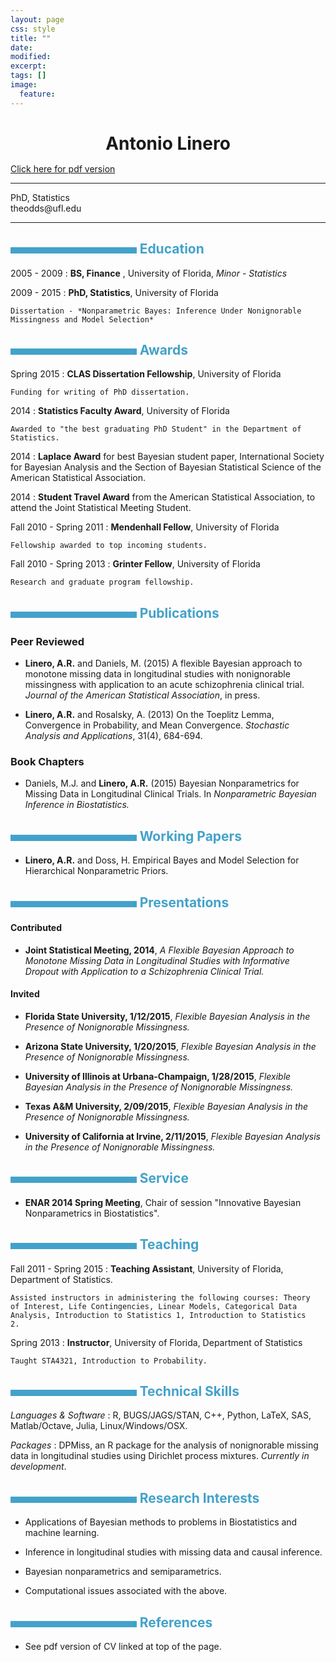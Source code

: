 ```yaml
---
layout: page
css: style
title: ""
date: 
modified:
excerpt:
tags: []
image:
  feature:
---
```

<style media="screen" type="text/css">

h1 {
    <!-- font-size: 55px; -->
    color: #757575;
    text-align:center;
    margin-bottom:15px;
}

/* Titles of categories */
h2 {
/* color: #397249; */
color: #43a2ca;
}
/* There is a bar just before each category */
h2:before {
content: "";
display: inline-block;
margin-right:1%;
width: 40%;
height: 10px;
/* background-color: #9CB770; */
background-color: #43a2ca;
}
/* h2:hover { */
/*     background-color: #397249; */
/*     color: #FFFFFF; */
/*     text-shadow: 1px 1px 1px #333; */
/* } */

hr {
    color: #A6A6A6;
}

<!-- blockquote { -->
<!--     text-align: center; -->
<!-- 	border: none; -->
<!-- 	padding: inherit; -->
<!-- } -->

</style>

<!-- [//]: # (pandoc --standalone -c resume-master/stylepdf.css --from markdown --to html -o CV.html CV.rmd) -->
<!-- [//]: # (pandoc --standalone --from markdown --to latex -o CV.tex CV.rmd) -->
<!-- [//]: # (http://blog.chmd.fr/editing-a-cv-in-markdown-with-pandoc.html) -->
<!-- [//]: # (wkhtmltopdf) -->

# Antonio Linero

<div class="cv-subtitle"> <a href="/cv/ModernCV.pdf"> Click here for pdf version</a> </div>

 <!-- [Click here for pdf version](/cv/ModernCV.pdf) -->

----

<div class="cv-subtitle">PhD, Statistics</div>
<div class="cv-subtitle">theodds@ufl.edu</div>

----

## Education

2005 - 2009
:   **BS, Finance** ,
    University of Florida,
    *Minor - Statistics*

2009 - 2015
:   **PhD, Statistics**, 
    University of Florida

	Dissertation - *Nonparametric Bayes: Inference Under Nonignorable
    Missingness and Model Selection*

## Awards

Spring 2015
:   **CLAS Dissertation Fellowship**, University of Florida

	Funding for writing of PhD dissertation. 

2014
:   **Statistics Faculty Award**, University of Florida

    Awarded to "the best graduating PhD Student" in the Department of
    Statistics.

2014
:   **Laplace Award** for best Bayesian student paper, International
    Society for Bayesian Analysis and the Section of Bayesian
    Statistical Science of the American Statistical Association. <!--
    , for *A Flexible Bayesian Approach to -->
    <!-- Monotone Missing Data in Longitudinal Studies with Informative -->
    <!-- Dropout* -->


2014 
:   **Student Travel Award** from the American Statistical Association, 
    to attend the Joint Statistical Meeting Student.<!--  *A Flexible Bayesian -->
    <!-- Approach to Monotone Missing Data in Longitudinal Studies with -->
    <!-- Informative Dropout* -->

Fall 2010 - Spring 2011
:   **Mendenhall Fellow**, University of Florida

	Fellowship awarded to top incoming students.

Fall 2010 - Spring 2013
:   **Grinter Fellow**, University of Florida

	Research and graduate program fellowship.


## Publications

### Peer Reviewed

<div class="hangingindent"> </div>

- **Linero, A.R.** and Daniels, M. (2015) A flexible Bayesian approach
  to monotone missing data in longitudinal studies with nonignorable
  missingness with application to an acute schizophrenia clinical
  trial. <em>Journal of the American Statistical Association</em>,
  in press.

- **Linero, A.R.** and Rosalsky, A. (2013) On the Toeplitz Lemma,
  Convergence in Probability, and Mean Convergence. <em>Stochastic
  Analysis and Applications</em>, 31(4), 684-694.

### Book Chapters

<div class="hangingindent"> </div>

- Daniels, M.J. and **Linero, A.R.** (2015) Bayesian Nonparametrics
  for Missing Data in Longitudinal Clinical Trials.  In
  <em>Nonparametric Bayesian Inference in Biostatistics.</em>

## Working Papers

- **Linero, A.R.** and Doss, H. Empirical Bayes and Model Selection
  for Hierarchical Nonparametric Priors.

## Presentations

#### Contributed

<div class="hangingindent"> </div>

- **Joint Statistical Meeting, 2014**, *A Flexible Bayesian Approach to
	Monotone Missing Data in Longitudinal Studies with Informative
	Dropout with Application to a Schizophrenia Clinical Trial.*

#### Invited

<div class="hangingindent"> </div>

- **Florida State University, 1/12/2015**, *Flexible Bayesian Analysis
  in the Presence of Nonignorable Missingness.*

- **Arizona State University, 1/20/2015**, *Flexible Bayesian Analysis
  in the Presence of Nonignorable Missingness.*

- **University of Illinois at Urbana-Champaign, 1/28/2015**, *Flexible Bayesian Analysis
  in the Presence of Nonignorable Missingness.*

- **Texas A&M University, 2/09/2015**, *Flexible Bayesian Analysis in
  the Presence of Nonignorable Missingness.*

- **University of California at Irvine, 2/11/2015**, *Flexible Bayesian Analysis
  in the Presence of Nonignorable Missingness.*

## Service

- **ENAR 2014 Spring Meeting**, Chair of session "Innovative Bayesian
  Nonparametrics in Biostatistics". 

## Teaching

Fall 2011 - Spring 2015
:   **Teaching Assistant**, University of Florida, Department of
    Statistics.

    Assisted instructors in administering the following courses: Theory
    of Interest, Life Contingencies, Linear Models, Categorical Data
    Analysis, Introduction to Statistics 1, Introduction to Statistics
    2.

Spring 2013
:   **Instructor**, University of Florida, Department of Statistics
    
    Taught STA4321, Introduction to Probability.

Technical Skills
--------------------

*Languages & Software*
:   R, BUGS/JAGS/STAN, C++, Python, LaTeX, SAS, Matlab/Octave, Julia, Linux/Windows/OSX.

*Packages*
:   DPMiss, an R package for the analysis of nonignorable missing data
    in longitudinal studies using Dirichlet process
    mixtures. *Currently in development*.

## Research Interests

- Applications of Bayesian methods to problems in Biostatistics and
  machine learning.

- Inference in longitudinal studies with missing data and causal inference.

- Bayesian nonparametrics and semiparametrics.

- Computational issues associated with the above.

## References

- See pdf version of CV linked at top of the page.

<!-- - Mike Daniels -->
<!-- - Hani Doss -->

